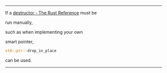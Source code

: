 
_____

If a [destructor - The Rust Reference](https://doc.rust-lang.org/reference/destructors.html) must be 

run manually, 

such as when implementing your own 

smart pointer, 

```rust
std::ptr::drop_in_place
```

can be used.

_____
